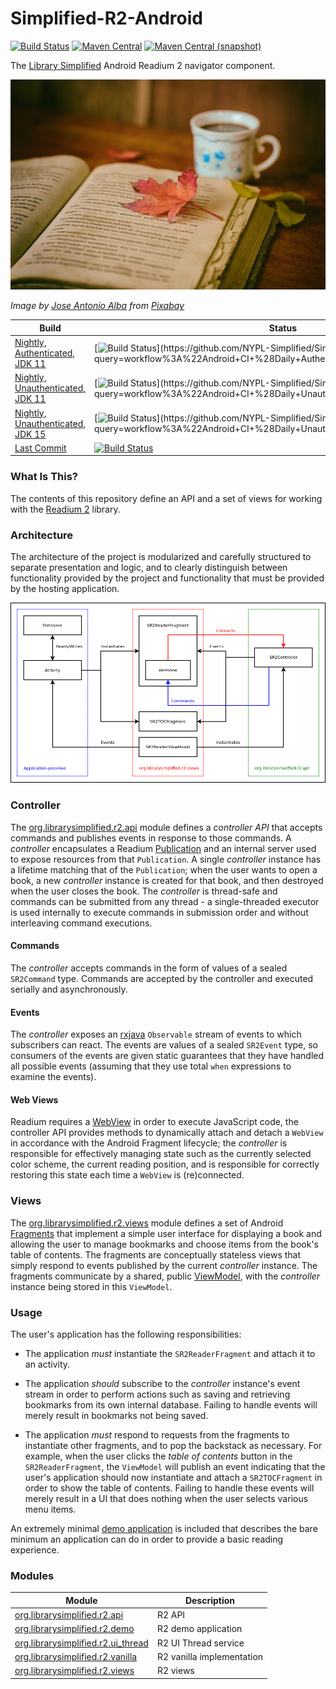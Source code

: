 Simplified-R2-Android
=====================

[![Build Status](https://img.shields.io/github/workflow/status/NYPL-Simplified/Simplified-R2-Android/Android%20CI%20(Authenticated)?style=flat-square)](https://github.com/NYPL-Simplified/Simplified-R2-Android/actions?query=workflow%3A%22Android+CI+%28Authenticated%29%22)
[![Maven Central](https://img.shields.io/maven-central/v/org.librarysimplified.r2/org.librarysimplified.r2.api?style=flat-square)](https://repo1.maven.org/maven2/org/librarysimplified/r2/)
[![Maven Central (snapshot)](https://img.shields.io/nexus/s/https/oss.sonatype.org/org.librarysimplified.r2/org.librarysimplified.r2.api.svg?style=flat-square)](https://oss.sonatype.org/content/repositories/snapshots/org/librarysimplified/r2/org.librarysimplified.r2.api/)

The [Library Simplified](http://www.librarysimplified.org/) Android Readium 2 navigator component.

![r2](./src/site/resources/r2.jpg?raw=true)

_Image by [Jose Antonio Alba](https://pixabay.com/users/josealbafotos-1624766/) from [Pixabay](https://pixabay.com/photos/leaves-books-color-coffee-cup-1076307/)_

|Build|Status|
|-----|------|
|[Nightly, Authenticated, JDK 11](https://github.com/NYPL-Simplified/Simplified-R2-Android/actions?query=workflow%3A%22Android+CI+%28Daily+Authenticated%2C+JDK+11%29%22)|[![Build Status](https://img.shields.io/github/workflow/status/NYPL-Simplified/Simplified-R2-Android/Android%20CI%20(Daily%20Authenticated,%20JDK%2011)?style=flat-square)](https://github.com/NYPL-Simplified/Simplified-R2-Android/actions?query=workflow%3A%22Android+CI+%28Daily+Authenticated%2C+JDK+11%29%22)|
|[Nightly, Unauthenticated, JDK 11](https://github.com/NYPL-Simplified/Simplified-R2-Android/actions?query=workflow%3A%22Android+CI+%28Daily+Unauthenticated%2C+JDK+11%29%22)|[![Build Status](https://img.shields.io/github/workflow/status/NYPL-Simplified/Simplified-R2-Android/Android%20CI%20(Daily%20Unauthenticated,%20JDK%2011)?style=flat-square)](https://github.com/NYPL-Simplified/Simplified-R2-Android/actions?query=workflow%3A%22Android+CI+%28Daily+Unauthenticated%2C+JDK+11%29%22)|
|[Nightly, Unauthenticated, JDK 15](https://github.com/NYPL-Simplified/Simplified-R2-Android/actions?query=workflow%3A%22Android+CI+%28Daily+Unauthenticated%2C+JDK+15%29%22)|[![Build Status](https://img.shields.io/github/workflow/status/NYPL-Simplified/Simplified-R2-Android/Android%20CI%20(Daily%20Unauthenticated,%20JDK%2015)?style=flat-square)](https://github.com/NYPL-Simplified/Simplified-R2-Android/actions?query=workflow%3A%22Android+CI+%28Daily+Unauthenticated%2C+JDK+15%29%22)|
|[Last Commit](https://github.com/NYPL-Simplified/Simplified-R2-Android/actions?query=workflow%3A%22Android+CI+%28Authenticated%29%22)|[![Build Status](https://img.shields.io/github/workflow/status/NYPL-Simplified/Simplified-R2-Android/Android%20CI%20(Authenticated)?style=flat-square)](https://github.com/NYPL-Simplified/Simplified-R2-Android/actions?query=workflow%3A%22Android+CI+%28Authenticated%29%22)|

### What Is This?

The contents of this repository define an API and a set of views for working with
the [Readium 2](https://readium.org/technical/r2-toc/) library.

### Architecture

The architecture of the project is modularized and carefully structured to separate
presentation and logic, and to clearly distinguish between functionality provided by
the project and functionality that must be provided by the hosting application.

![Architecture](./src/site/resources/arch.png?raw=true)

### Controller

The [org.librarysimplified.r2.api](org.librarysimplified.r2.api) module defines a _controller API_ that accepts
commands and publishes events in response to those commands. A _controller_ encapsulates
a Readium [Publication](https://readium.org/webpub-manifest/) and an internal server
used to expose resources from that `Publication`. A single _controller_ instance has
a lifetime matching that of the `Publication`; when the user wants to open a book,
a new _controller_ instance is created for that book, and then destroyed when the
user closes the book. The _controller_ is thread-safe and commands can be submitted
from any thread - a single-threaded executor is used internally to execute commands
in submission order and without interleaving command executions.

#### Commands

The _controller_ accepts commands in the form of values of a sealed `SR2Command` type. Commands
are accepted by the controller and executed serially and asynchronously.

#### Events

The _controller_ exposes an [rxjava](https://github.com/ReactiveX/RxJava) `Observable` stream
of events to which subscribers can react. The events are values of a sealed `SR2Event` type,
so consumers of the events are given static guarantees that they have handled all possible events
(assuming that they use total `when` expressions to examine the events).

#### Web Views

Readium requires a [WebView](https://developer.android.com/guide/webapps/webview)
in order to execute JavaScript code, the controller API provides methods to dynamically
attach and detach a `WebView` in accordance with the Android Fragment lifecycle; the
_controller_ is responsible for effectively managing state such as the currently
selected color scheme, the current reading position, and is responsible for correctly
restoring this state each time a `WebView` is (re)connected.

### Views

The [org.librarysimplified.r2.views](org.librarysimplified.r2.views) module defines a set of Android [Fragments](https://developer.android.com/guide/fragments)
that implement a simple user interface for displaying a book and allowing the user to
manage bookmarks and choose items from the book's table of contents. The fragments are
conceptually stateless views that simply respond to events published by the current
_controller_ instance. The fragments communicate by a shared, public [ViewModel](https://developer.android.com/topic/libraries/architecture/viewmodel),
with the _controller_ instance being stored in this `ViewModel`.

### Usage

The user's application has the following responsibilities:

  * The application _must_ instantiate the `SR2ReaderFragment` and attach it to an activity.

  * The application _should_ subscribe to the _controller_ instance's event stream in order
    to perform actions such as saving and retrieving bookmarks from its own internal
    database. Failing to handle events will merely result in bookmarks not being saved.
    
  * The application _must_ respond to requests from the fragments to instantiate other
    fragments, and to pop the backstack as necessary. For example, when the user clicks
    the _table of contents_ button in the `SR2ReaderFragment`, the `ViewModel` will
    publish an event indicating that the user's application should now instantiate and
    attach a `SR2TOCFragment` in order to show the table of contents. Failing to handle
    these events will merely result in a UI that does nothing when the user selects
    various menu items.

An extremely minimal [demo application](org.librarysimplified.r2.demo) is included that
describes the bare minimum an application can do in order to provide a basic reading
experience.

### Modules

|Module|Description|
|------|-----------|
|[org.librarysimplified.r2.api](org.librarysimplified.r2.api)|R2 API|
|[org.librarysimplified.r2.demo](org.librarysimplified.r2.demo)|R2 demo application|
|[org.librarysimplified.r2.ui_thread](org.librarysimplified.r2.ui_thread)|R2 UI Thread service|
|[org.librarysimplified.r2.vanilla](org.librarysimplified.r2.vanilla)|R2 vanilla implementation|
|[org.librarysimplified.r2.views](org.librarysimplified.r2.views)|R2 views|
